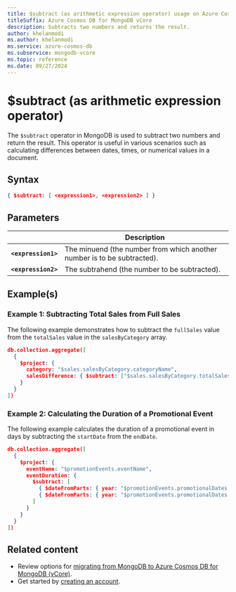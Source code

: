 ```yaml
--- 
title: $subtract (as arithmetic expression operator) usage on Azure Cosmos DB for MongoDB vCore
titleSuffix: Azure Cosmos DB for MongoDB vCore
description: Subtracts two numbers and returns the result.
author: khelanmodi
ms.author: khelanmodi
ms.service: azure-cosmos-db
ms.subservice: mongodb-vcore
ms.topic: reference
ms.date: 09/27/2024
---
```


# $subtract (as arithmetic expression operator)

The `$subtract` operator in MongoDB is used to subtract two numbers and return the result. This operator is useful in various scenarios such as calculating differences between dates, times, or numerical values in a document.

## Syntax

```json
{ $subtract: [ <expression1>, <expression2> ] }
```

## Parameters

| | Description |
| --- | --- |
| **`<expression1>`** | The minuend (the number from which another number is to be subtracted). |
| **`<expression2>`** | The subtrahend (the number to be subtracted). |

## Example(s)

### Example 1: Subtracting Total Sales from Full Sales

The following example demonstrates how to subtract the `fullSales` value from the `totalSales` value in the `salesByCategory` array.

```json
db.collection.aggregate([
  {
    $project: {
      category: "$sales.salesByCategory.categoryName",
      salesDifference: { $subtract: ["$sales.salesByCategory.totalSales", "$sales.fullSales"] }
    }
  }
])
```

### Example 2: Calculating the Duration of a Promotional Event

The following example calculates the duration of a promotional event in days by subtracting the `startDate` from the `endDate`.

```json
db.collection.aggregate([
  {
    $project: {
      eventName: "$promotionEvents.eventName",
      eventDuration: {
        $subtract: [
          { $dateFromParts: { year: "$promotionEvents.promotionalDates.endDate.Year", month: "$promotionEvents.promotionalDates.endDate.Month", day: "$promotionEvents.promotionalDates.endDate.Day" } },
          { $dateFromParts: { year: "$promotionEvents.promotionalDates.startDate.Year", month: "$promotionEvents.promotionalDates.startDate.Month", day: "$promotionEvents.promotionalDates.startDate.Day" } }
        ]
      }
    }
  }
])
```

## Related content

- Review options for [migrating from MongoDB to Azure Cosmos DB for MongoDB (vCore)](migration-options.md).
- Get started by [creating an account](../quickstart-portal.md).